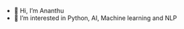 - 👋 Hi, I’m Ananthu
- 👀 I’m interested in Python, AI, Machine learning and NLP


<!---
ksananthu/ksananthu is a ✨ special ✨ repository because its `README.md` (this file) appears on your GitHub profile.
You can click the Preview link to take a look at your changes.
--->
